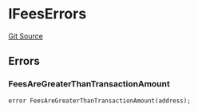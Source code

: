 # IFeesErrors
[Git Source](https://github.com/thrackle-io/aquifi-rules-v1/blob/39d269094241d21cf978e159a9b52cf3c140671a/src/common/IErrors.sol)


## Errors
### FeesAreGreaterThanTransactionAmount

```solidity
error FeesAreGreaterThanTransactionAmount(address);
```

